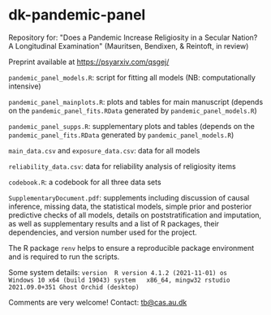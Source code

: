 # dk-pandemic-panel
Repository for: "Does a Pandemic Increase Religiosity in a Secular Nation? A Longitudinal Examination" (Mauritsen, Bendixen, &amp; Reintoft, in review)

Preprint available at https://psyarxiv.com/qsgej/

`pandemic_panel_models.R`: script for fitting all models (NB: computationally intensive)

`pandemic_panel_mainplots.R`: plots and tables for main manuscript (depends on the `pandemic_panel_fits.RData` generated by `pandemic_panel_models.R`)

`pandemic_panel_supps.R`: supplementary plots and tables (depends on the `pandemic_panel_fits.RData` generated by `pandemic_panel_models.R`)

`main_data.csv` and `exposure_data.csv`: data for all models

`reliability_data.csv`: data for reliability analysis of religiosity items

`codebook.R`: a codebook for all three data sets

`SupplementaryDocument.pdf`: supplements including discussion of causal inference, missing data, the statistical models, simple prior and posterior predictive checks of all models, details on poststratification and imputation, as well as supplementary results and a list of R packages, their dependencies, and version number used for the project.

The R package `renv` helps to ensure a reproducible package environment and is required to run the scripts.

Some system details:
 `version  R version 4.1.2 (2021-11-01)
 os       Windows 10 x64 (build 19043)
 system   x86_64, mingw32
 rstudio  2021.09.0+351 Ghost Orchid (desktop)`
 
 Comments are very welcome! 
 Contact: tb@cas.au.dk
